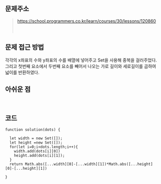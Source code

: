 ## 문제주소

> https://school.programmers.co.kr/learn/courses/30/lessons/120860
>
> </br>

## 문제 접근 방법

각각의 x좌표의 수와 y좌표의 수를 배열에 넣어주고 Set을 사용해 중복을 걸러주었다.  
그리고 첫번째 요소에서 두번째 요소를 빼어서 나오는 가로 길이와 세로길이를 곱하여 넓이를 반환하였다.

## 아쉬운 점

</br>

## 코드

```
function solution(dots) {

  let width = new Set([]);
  let height =new Set([]);
  for(let i=0;i<dots.length;i++){
    width.add(dots[i][0])
    height.add(dots[i][1]);
  }
  return Math.abs([...width][0]-[...width][1])*Math.abs([...height][0]-[...height][1])

}
```
